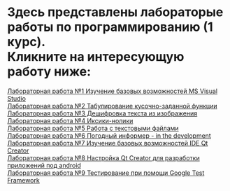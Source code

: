 Здесь представлены лабораторые работы по программированию (1 курс).<br>
Кликните на интересующую работу ниже:
=============
[Лабораторная работа №1 Изучение базовых возможностей MS Visual Studio](https://github.com/dark-angel-jpg/Lab/blob/master/Lab1.md)<br>
[Лабораторная работа №2 Табулирование кусочно-заданной функции](https://github.com/dark-angel-jpg/Lab/blob/master/Lab2.md)<br>
[Лабораторная работа №3 Дешифровка текста из изображения](https://github.com/dark-angel-jpg/Lab/blob/master/Lab3.mdм)<br>
[Лабораторная работа №4 Иксики-нолики](https://github.com/dark-angel-jpg/Lab/blob/master/Lab4.md)<br>
[Лабораторная работа №5 Работа с текстовыми файлами](https://github.com/dark-angel-jpg/Lab/blob/master/Lab5.md)<br>
[Лабораторная работа №6 Погодный информер - in the development](https://github.com/dark-angel-jpg/Lab/blob/master/Lab6.md)<br>
[Лабораторная работа №7 Изучение базовых возможностей IDE Qt Creator](https://github.com/dark-angel-jpg/Lab/blob/master/Lab7.md)<br>
[Лабораторная работа №8 Настройка Qt Creator для разработки приложений под android](https://github.com/dark-angel-jpg/Lab/blob/master/Lab8.md) <br>
[Лабораторная работа №9 Тестирование при помощи Google Test Framework](https://github.com/dark-angel-jpg/Lab/blob/master/Lab9.md)

